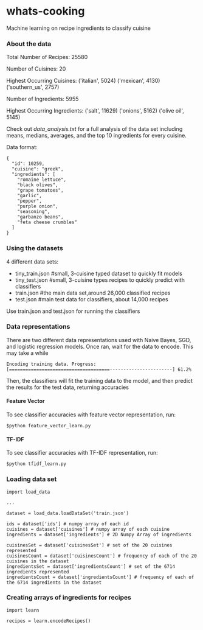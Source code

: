 # whats-cooking
Machine learning on recipe ingredients to classify cuisine

### About the data
Total Number of Recipes:  25580

Number of Cuisines:  20

Highest Occurring Cuisines:
  ('italian', 5024)
  ('mexican', 4130)
  ('southern_us', 2757)

Number of Ingredients:  5955

Highest Occurring Ingredients:
  ('salt', 11629)
  ('onions', 5162)
  ('olive oil', 5145)

Check out *data_analysis.txt* for a full analysis of the data set including means, medians, averages, and the top 10 ingredients for every cuisine.

Data format:
```
{
  "id": 10259,
  "cuisine": "greek",
  "ingredients": [
    "romaine lettuce",
    "black olives",
    "grape tomatoes",
    "garlic",
    "pepper",
    "purple onion",
    "seasoning",
    "garbanzo beans",
    "feta cheese crumbles"
  ]
}
```

### Using the datasets
4 different data sets:
  - tiny_train.json #small, 3-cuisine typed dataset to quickly fit models
  - tiny_test.json #small, 3-cuisine types recipes to quickly predict with classifiers
  - train.json #the main data set,around 26,000 classified recipes
  - test.json #main test data for classifiers, about 14,000 recipes

Use train.json and test.json for running the classifiers

### Data representations
There are two different data representations used with Naive Bayes, SGD, and logistic regression models.
Once ran, wait for the data to encode. This may take a while
```
Encoding training data. Progress:
[=====================================-----------------------] 61.2%
```
Then, the classifiers will fit the training data to the model, and then predict the results for the test data, returning accuracies

#### Feature Vector
To see classifier accuracies with feature vector representation, run:
```
$python feature_vector_learn.py
```

#### TF-IDF
To see classifier accuracies with TF-IDF representation, run:
```
$python tfidf_learn.py
```
### Loading data set

```
import load_data

...

dataset = load_data.loadDataSet('train.json')

ids = dataset['ids'] # numpy array of each id
cuisines = dataset['cuisines'] # numpy array of each cuisine
ingredients = dataset['ingredients'] # 2D Numpy Array of ingredients

cuisinesSet = dataset['cuisinesSet'] # set of the 20 cuisines represented
cuisinesCount = dataset['cuisinesCount'] # frequency of each of the 20 cuisines in the dataset
ingredientsSet = dataset['ingredientsCount'] # set of the 6714 ingredients represented
ingredientsCount = dataset['ingredientsCount'] # frequency of each of the 6714 ingredients in the dataset
```

### Creating arrays of ingredients for recipes

```
import learn

recipes = learn.encodeRecipes()
```

